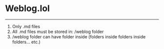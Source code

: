 # Weblog.lol

---

1. Only .md files
2. All .md files must be stored in: /weblog folder
3. /weblog folder can have folder inside (folders inside folders inside folders... etc.)
